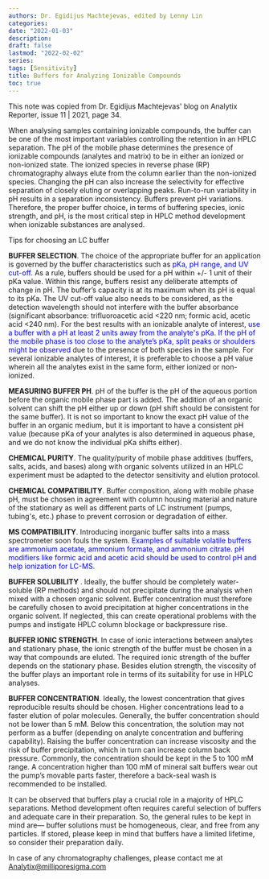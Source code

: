 ```yaml
---
authors: Dr. Egidijus Machtejevas, edited by Lenny Lin
categories: 
date: "2022-01-03"
description: 
draft: false
lastmod: "2022-02-02"
series: 
tags: [Sensitivity]
title: Buffers for Analyzing Ionizable Compounds
toc: true
---
```


This note was copied from Dr. Egidijus Machtejevas' blog on Analytix Reporter, issue 11 | 2021, page 34.

<!--more-->

When analysing samples containing ionizable compounds, the buffer can be one of the most important variables controlling the retention in an HPLC separation. The pH of the mobile phase determines the presence of ionizable compounds (analytes and matrix) to be in either an ionized or non-ionized state. The ionized species in reverse phase (RP) chromatography always elute from the column earlier than the non-ionized species. Changing the pH can also increase the selectivity for effective separation of closely eluting or overlapping peaks. Run-to-run variability in pH results in a separation inconsistency. Buffers prevent pH variations. Therefore, the proper buffer choice, in terms of buffering species, ionic strength, and pH, is the most critical step in HPLC method development when ionizable substances are analysed. 

Tips for choosing an LC buffer   

**<font style="text-transform:uppercase;">Buffer selection</font>**. The choice of the appropriate buffer for an application is governed by the buffer characteristics such as <font color ="blue">pKa, pH range, and UV cut-off</font>. As a rule, buffers should be used for a pH within +/- 1 unit of their pKa value. Within this range, buffers resist any deliberate attempts of change in pH. The buffer’s capacity is at its maximum when its pH is equal to its pKa. The UV cut-off value also needs to be considered, as the detection wavelength should not interfere with the buffer absorbance (significant absorbance: trifluoroacetic acid <220 nm; formic acid, acetic acid <240 nm). For the best results with an ionizable analyte of interest, <font color ="blue">use a buffer with a pH at least 2 units away from the analyte's pKa</font>. <font color ="blue">If the pH of the mobile phase is too close to the analyte’s pKa, split peaks or shoulders might be observed</font> due to the presence of both species in the sample. For several ionizable analytes of interest, it is preferable to choose a pH value wherein all the analytes exist in the same form, either ionized or non-ionized.   

**<font style="text-transform:uppercase;">Measuring buffer pH</font>**. pH of the buffer is the pH of the aqueous portion before the organic mobile phase part is added. The addition of an organic solvent can shift the pH either up or down (pH shift should be consistent for the same buffer). It is not so important to know the exact pH value of the buffer in an organic medium, but it is important to have a consistent pH value (because pKa of your analytes is also determined in aqueous phase, and we do not know the individual pKa shifts either). 

**<font style="text-transform:uppercase;">Chemical Purity</font>**. The quality/purity of mobile phase additives (buffers, salts, acids, and bases) along with organic solvents utilized in an HPLC experiment must be adapted to the detector sensitivity and elution protocol. 

**<font style="text-transform:uppercase;">Chemical Compatibility</font>**. Buffer composition, along with mobile phase pH, must be chosen in agreement with column housing material and nature of the stationary as well as different parts of LC instrument (pumps, tubing's, etc.) phase to prevent corrosion or degradation of either. 

**<font style="text-transform:uppercase;">MS compatibility</font>**. Introducing inorganic buffer salts into a mass spectrometer soon fouls the system. <font color ="blue">Examples of suitable volatile buffers are ammonium acetate, ammonium formate, and ammonium citrate. pH modifiers like formic acid and acetic acid should be used to control pH and help ionization for LC-MS</font>. 

**<font style="text-transform:uppercase;">Buffer Solubility </font>**. Ideally, the buffer should be completely water-soluble (RP methods) and should not precipitate during the analysis when mixed with a chosen organic solvent. Buffer concentration must therefore be carefully chosen to avoid precipitation at higher concentrations in the organic solvent. If neglected, this can create operational problems with the pumps and instigate HPLC column blockage or backpressure rise. 

**<font style="text-transform:uppercase;">Buffer Ionic Strength</font>**. In case of ionic interactions between analytes and stationary phase, the ionic strength of the buffer must be chosen in a way that compounds are eluted. The required ionic strength of the buffer depends on the stationary phase. Besides elution strength, the viscosity of the buffer plays an important role in terms of its suitability for use in HPLC analyses. 

**<font style="text-transform:uppercase;">Buffer Concentration</font>**. Ideally, the lowest concentration that gives reproducible results should be chosen. Higher concentrations lead to a faster elution of polar molecules. Generally, the buffer concentration should not be lower than 5 mM. Below this concentration, the solution may not perform as a buffer (depending on analyte concentration and buffering capability). Raising the buffer concentration can increase viscosity and the risk of buffer precipitation, which in turn can increase column back pressure. Commonly, the concentration should be kept in the 5 to 100 mM range. A concentration higher than 100 mM of mineral salt buffers wear out the pump’s movable parts faster, therefore a back-seal wash is recommended to be installed. 

It can be observed that buffers play a crucial role in a majority of HPLC separations. Method development often requires careful selection of buffers and adequate care in their preparation. So, the general rules to be kept in mind are― buffer solutions must be homogeneous, clear, and free from any particles. If stored, please keep in mind that buffers have a limited lifetime, so consider their preparation daily. 

In case of any chromatography challenges, please contact me at Analytix@milliporesigma.com 


